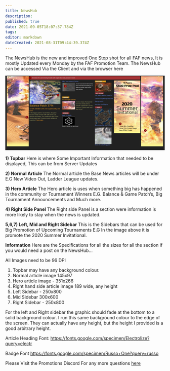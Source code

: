 ```yaml
---
title: NewsHub
description: 
published: true
date: 2021-09-05T18:07:37.784Z
tags: 
editor: markdown
dateCreated: 2021-08-31T09:44:39.374Z
---
```


The NewsHub is the new and improved One Stop shot for all FAF news, It is mostly Updated every Monday by the FAF Promotion Team. The NewsHub can be accessed Via the Client and via the browser here

![newshub.png](/newshub.png)

**1) Topbar**
Here is where Some Important Information that needed to be displayed, This can be from Server Updates

**2) Normal Article**
The Normal article the Base News articles will be under E.G New Video Out, Ladder League updates.

**3) Hero Article**
The Hero article is uses when something big has happened in the community or Tournament Winners E.G. Balance & Game Patch’s, Big Tournament Announcements and Much more.

**4) Right Side Panel**
The Right side Panel is a section were information is more likely to stay when the news is updated.

**5,6,7) Left, Mid and Right Sidebar**
This is the Sidebars that can be used for Big Promotion of Upcoming Tournaments E.G In the image above it is promote the 2020 Summer Invitational.

**Information**
Here are the Specifications for all the sizes for all the section if you would need a post on the NewsHub...

All Images need to be 96 DPI

1) Topbar may have any background colour.
2) Normal article image 145x97
3) Hero article image - 351x266
4) Right hand side article image 189 wide, any height
5) Left Sidebar - 250x800
6) Mid Sidebar 300x600
7) Right Sidebar - 250x800

For the left and Right sidebar the graphic should fade at the bottom to a solid background colour. I run this same background colour to the edge of the screen. They can actually have any height, but the height I provided is a good arbitrary height.

Article Heading Font:
<https://fonts.google.com/specimen/Electrolize?query=electr>

Badge Font <https://fonts.google.com/specimen/Russo+One?query=russo>

Please Visit the Promotions Discord For any more questions [here](https://discord.gg/CYztfPz)